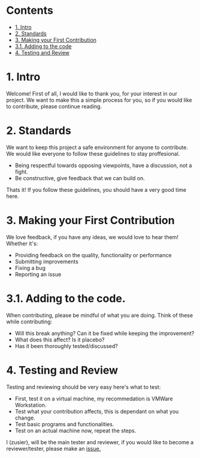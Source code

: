 # Contents

* [1. Intro](#1-intro)
* [2. Standards](#2-Standards)
* [3. Making your First Contribution](#3-Making-your-First-Contribution)
 * [3.1. Adding to the code](#3.1-Adding-to-the-code)
* [4. Testing and Review](#4-Testing-and-review)


# 1. Intro
Welcome! First of all, I would like to thank you, for your interest in our project. We want to make this a simple process for you, so if you would like to contribute, please continue reading.

# 2. Standards
We want to keep this project a safe environment for anyone to contribute. We would like everyone to follow these guidelines to stay proffesional. 

- Being respectful towards opposing viewpoints, have a discussion, not a fight.
- Be constructive, give feedback that we can build on.

Thats it! If you follow these guidelines, you should have a very good time here.

# 3. Making your First Contribution
We love feedback, if you have any ideas, we would love to hear them! Whether it's:
- Providing feedback on the quality, functionality or performance
- Submitting improvements
- Fixing a bug
- Reporting an issue

# 3.1. Adding to the code.
When contributing, please be mindful of what you are doing.
Think of these while contributing:
- Will this break anything? Can it be fixed while keeping the improvement?
- What does this affect? Is it placebo?
- Has it been thoroughly tested/discussed?

# 4. Testing and Review
Testing and reviewing should be very easy here's what to test:
- First, test it on a virtual machine, my recommedation is VMWare Workstation.
- Test what your contribution affects, this is dependant on what you change.
- Test basic programs and functionalities.
- Test on an actual machine now, repeat the steps.

I (zusier), will be the main tester and reviewer, if you would like to become a reviewer/tester, please make an [issue.](https://github.com/Atlas-OS/Atlas/issues/new/)

